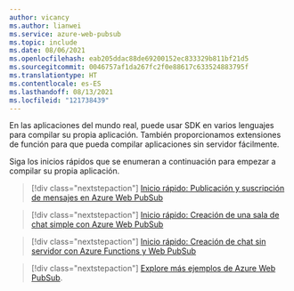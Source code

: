 ```yaml
---
author: vicancy
ms.author: lianwei
ms.service: azure-web-pubsub
ms.topic: include
ms.date: 08/06/2021
ms.openlocfilehash: eab205ddac88de69200152ec833329b811bf21d5
ms.sourcegitcommit: 0046757af1da267fc2f0e88617c633524883795f
ms.translationtype: HT
ms.contentlocale: es-ES
ms.lasthandoff: 08/13/2021
ms.locfileid: "121738439"
---
```

En las aplicaciones del mundo real, puede usar SDK en varios lenguajes para compilar su propia aplicación. También proporcionamos extensiones de función para que pueda compilar aplicaciones sin servidor fácilmente.

Siga los inicios rápidos que se enumeran a continuación para empezar a compilar su propia aplicación.

> [!div class="nextstepaction"]
> [Inicio rápido: Publicación y suscripción de mensajes en Azure Web PubSub](https://azure.github.io/azure-webpubsub/getting-started/publish-messages/js-publish-message)

> [!div class="nextstepaction"]
> [Inicio rápido: Creación de una sala de chat simple con Azure Web PubSub](https://azure.github.io/azure-webpubsub/getting-started/create-a-chat-app/js-handle-events)

> [!div class="nextstepaction"]
> [Inicio rápido: Creación de chat sin servidor con Azure Functions y Web PubSub](./../quickstart-serverless.md)

> [!div class="nextstepaction"]
> [Explore más ejemplos de Azure Web PubSub](https://aka.ms/awps/samples).